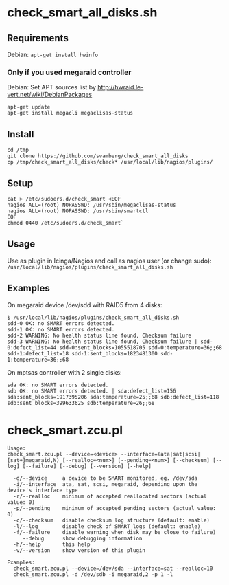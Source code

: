 # check_smart_all_disks.sh

## Requirements

Debian:
`apt-get install hwinfo`

### Only if you used megaraid controller
Debian:
Set APT sources list by http://hwraid.le-vert.net/wiki/DebianPackages
```
apt-get update
apt-get install megacli megaclisas-status
```

## Install
```
cd /tmp
git clone https://github.com/svamberg/check_smart_all_disks
cp /tmp/check_smart_all_disks/check* /usr/local/lib/nagios/plugins/
```

## Setup
```
cat > /etc/sudoers.d/check_smart <EOF
nagios ALL=(root) NOPASSWD: /usr/sbin/megaclisas-status
nagios ALL=(root) NOPASSWD: /usr/sbin/smartctl
EOF 
chmod 0440 /etc/sudoers.d/check_smart`
```
  
## Usage
Use as plugin in Icinga/Nagios and call as nagios user (or change sudo):
`/usr/local/lib/nagios/plugins/check_smart_all_disks.sh`

## Examples
On megaraid device /dev/sdd with RAID5 from 4 disks:
```
$ /usr/local/lib/nagios/plugins/check_smart_all_disks.sh
sdd-0 OK: no SMART errors detected.
sdd-1 OK: no SMART errors detected.
sdd-2 WARNING: No health status line found, Checksum failure
sdd-3 WARNING: No health status line found, Checksum failure | sdd-0:defect_list=44 sdd-0:sent_blocks=1055518705 sdd-0:temperature=36;;68 sdd-1:defect_list=18 sdd-1:sent_blocks=1823481300 sdd-1:temperature=36;;68
```

On mptsas controller with 2 single disks:
```
sda OK: no SMART errors detected.
sdb OK: no SMART errors detected. | sda:defect_list=156 sda:sent_blocks=1917395206 sda:temperature=25;;68 sdb:defect_list=118 sdb:sent_blocks=399633625 sdb:temperature=26;;68
```

# check_smart.zcu.pl
```
Usage:
check_smart.zcu.pl --device=<device> --interface=(ata|sat|scsi|[sat+]megaraid,N) [--realloc=<num>] [--pending=<num>] [--checksum] [--log] [--failure] [--debug] [--version] [--help]

  -d/--device     a device to be SMART monitored, eg. /dev/sda
  -i/--interface  ata, sat, scsi, megaraid, depending upon the device's interface type
  -r/--realloc    minimum of accepted reallocated sectors (actual value: 0)
  -p/--pending    minimum of accepted pending sectors (actual value: 0)
  -c/--checksum   disable checksum log structure (default: enable)
  -l/--log        disable check of SMART logs (default: enable)
  -f/--failure    disable warning when disk may be close to failure)
     --debug      show debugging information
  -h/--help       this help
  -v/--version    show version of this plugin

Examples:
  check_smart.zcu.pl --device=/dev/sda --interface=sat --realloc=10
  check_smart.zcu.pl -d /dev/sdb -i megaraid,2 -p 1 -l
```
